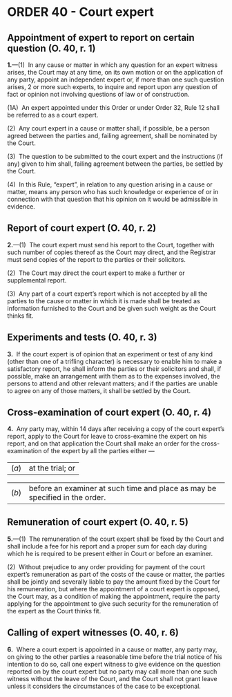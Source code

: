 # ORDER 40 - Court expert

## Appointment of expert to report on certain question (O. 40, r. 1)

**1.**—(1)  In any cause or matter in which any question for an expert witness arises, the Court may at any time, on its own motion or on the application of any party, appoint an independent expert or, if more than one such question arises, 2 or more such experts, to inquire and report upon any question of fact or opinion not involving questions of law or of construction.



(1A)  An expert appointed under this Order or under Order 32, Rule 12 shall be referred to as a court expert.



(2)  Any court expert in a cause or matter shall, if possible, be a person agreed between the parties and, failing agreement, shall be nominated by the Court.



(3)  The question to be submitted to the court expert and the instructions (if any) given to him shall, failing agreement between the parties, be settled by the Court.



(4)  In this Rule, “expert”, in relation to any question arising in a cause or matter, means any person who has such knowledge or experience of or in connection with that question that his opinion on it would be admissible in evidence.

## Report of court expert (O. 40, r. 2)

**2.**—(1)  The court expert must send his report to the Court, together with such number of copies thereof as the Court may direct, and the Registrar must send copies of the report to the parties or their solicitors.



(2)  The Court may direct the court expert to make a further or supplemental report.



(3)  Any part of a court expert’s report which is not accepted by all the parties to the cause or matter in which it is made shall be treated as information furnished to the Court and be given such weight as the Court thinks fit.

## Experiments and tests (O. 40, r. 3)

**3.**  If the court expert is of opinion that an experiment or test of any kind (other than one of a trifling character) is necessary to enable him to make a satisfactory report, he shall inform the parties or their solicitors and shall, if possible, make an arrangement with them as to the expenses involved, the persons to attend and other relevant matters; and if the parties are unable to agree on any of those matters, it shall be settled by the Court.

## Cross-examination of court expert (O. 40, r. 4)

**4.**  Any party may, within 14 days after receiving a copy of the court expert’s report, apply to the Court for leave to cross-examine the expert on his report, and on that application the Court shall make an order for the cross-examination of the expert by all the parties either —

<table class="p1_1" style="font-size:13pt" width="100%"><tbody><tr><td class="p1No">(<em>a</em>)</td><td class="pTxt">at the trial; or</td></tr></tbody></table>

<table class="p1_1" style="font-size:13pt" width="100%"><tbody><tr><td class="p1No">(<em>b</em>)</td><td class="pTxt">before an examiner at such time and place as may be specified in the order.</td></tr></tbody></table>

## Remuneration of court expert (O. 40, r. 5)

**5.**—(1)  The remuneration of the court expert shall be fixed by the Court and shall include a fee for his report and a proper sum for each day during which he is required to be present either in Court or before an examiner.



(2)  Without prejudice to any order providing for payment of the court expert’s remuneration as part of the costs of the cause or matter, the parties shall be jointly and severally liable to pay the amount fixed by the Court for his remuneration, but where the appointment of a court expert is opposed, the Court may, as a condition of making the appointment, require the party applying for the appointment to give such security for the remuneration of the expert as the Court thinks fit.

## Calling of expert witnesses (O. 40, r. 6)

**6.**  Where a court expert is appointed in a cause or matter, any party may, on giving to the other parties a reasonable time before the trial notice of his intention to do so, call one expert witness to give evidence on the question reported on by the court expert but no party may call more than one such witness without the leave of the Court, and the Court shall not grant leave unless it considers the circumstances of the case to be exceptional.
